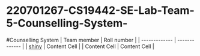 # 220701267-CS19442-SE-Lab-Team-5-Counselling-System-
#Counselling System
| Team member  | Roll number |
| ------------- | ------------- |
| [shiny](https://github.com/Shiny1711/CS19442-SE-LAB-Team-5---Counselling-System-)  | Content Cell  |
| Content Cell  | Content Cell  |
